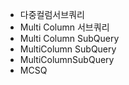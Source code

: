 - 다중컬럼서브쿼리
- Multi Column 서브쿼리
- Multi Column SubQuery
- MultiColumn SubQuery
- MultiColumnSubQuery
- MCSQ
